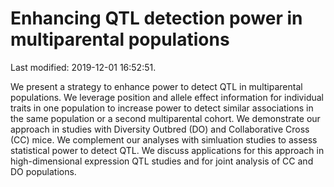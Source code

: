 Enhancing QTL detection power in multiparental populations
================

Last modified: 2019-12-01 16:52:51.

We present a strategy to enhance power to detect QTL in multiparental
populations. We leverage position and allele effect information for
individual traits in one population to increase power to detect similar
associations in the same population or a second multiparental cohort. We
demonstrate our approach in studies with Diversity Outbred (DO) and
Collaborative Cross (CC) mice. We complement our analyses with
simluation studies to assess statistical power to detect QTL. We discuss
applications for this approach in high-dimensional expression QTL
studies and for joint analysis of CC and DO populations.
